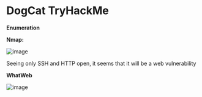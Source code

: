 # DogCat TryHackMe

**Enumeration**

**Nmap:**

![image](https://user-images.githubusercontent.com/79543461/176386293-cbf1ba92-20aa-4012-9bca-efaeb883aaba.png)

Seeing only SSH and HTTP open, it seems that it will be a web vulnerability

**WhatWeb**

![image](https://user-images.githubusercontent.com/79543461/176386911-cc73be86-9d60-4c08-8959-e0087ee3ff47.png)
